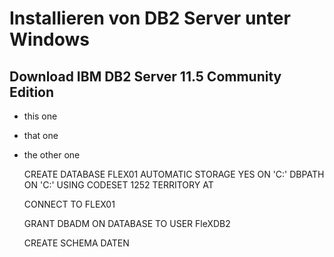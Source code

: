 # Installieren von DB2 Server unter Windows 

Download IBM DB2 Server 11.5 Community Edition
-------------------

  * this one
  * that one
  * the other one
  
  
 
      CREATE DATABASE FLEX01 AUTOMATIC STORAGE YES ON 'C:\' DBPATH ON 'C:\' USING CODESET 1252 TERRITORY AT
      
      CONNECT TO FLEX01
    
      GRANT DBADM ON DATABASE TO USER FleXDB2

      CREATE SCHEMA DATEN
